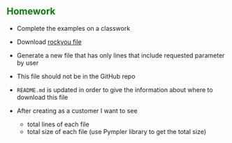 ## <span style="color:green">Homework</span>

- Complete the examples on a classwork

- Download [rockyou file](https://www.google.com/url?sa=t&rct=j&q=&esrc=s&source=web&cd=&cad=rja&uact=8&ved=2ahUKEwisgfT2-ZT4AhVJxIsKHR9wB4IQFnoECAgQAQ&url=https%3A%2F%2Fgithub.com%2Fbrannondorsey%2Fnaive-hashcat%2Freleases%2Fdownload%2Fdata%2Frockyou.txt&usg=AOvVaw3snAERl1mU6Ccr4WFEazBd)
- Generate a new file that has only lines that include requested parameter by user
- This file should not be in the GitHub repo
- `README.md` is updated in order to give the information about where to download this file
- After creating as a customer I want to see
    - total lines of each file
    - total size of each file (use Pympler library to get the total size)